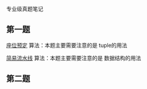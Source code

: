 专业级真题笔记

## 第一题
[座位预定](https://gitee.com/yingl37/ddleetcode/blob/master/src/Exam/first/setOrder.cpp)
算法：本题主要需要注意的是 tuple的用法

[简易流水线](https://gitee.com/yingl37/ddleetcode/blob/master/src/Exam/first/SimpleAssemblyLine.cpp)
算法：本题主要需要注意的是 数据结构的用法
## 第二题
